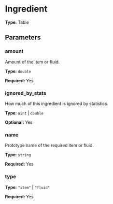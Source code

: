 # Ingredient

**Type:** Table

## Parameters

### amount

Amount of the item or fluid.

**Type:** `double`

**Required:** Yes

### ignored_by_stats

How much of this ingredient is ignored by statistics.

**Type:** `uint` | `double`

**Optional:** Yes

### name

Prototype name of the required item or fluid.

**Type:** `string`

**Required:** Yes

### type

**Type:** `"item"` | `"fluid"`

**Required:** Yes

